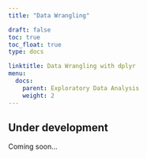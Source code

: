 ```yaml
---
title: "Data Wrangling"

draft: false
toc: true
toc_float: true
type: docs

linktitle: Data Wrangling with dplyr
menu:
  docs:
    parent: Exploratory Data Analysis
    weight: 2
---
```




## Under development

Coming soon...
